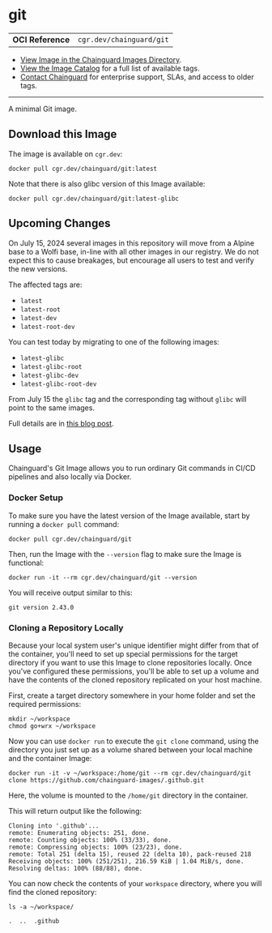<!--monopod:start-->
# git
| | |
| - | - |
| **OCI Reference** | `cgr.dev/chainguard/git` |


* [View Image in the Chainguard Images Directory](https://images.chainguard.dev/directory/image/git/overview).
* [View the Image Catalog](https://console.chainguard.dev/images/catalog) for a full list of available tags.
* [Contact Chainguard](https://www.chainguard.dev/chainguard-images) for enterprise support, SLAs, and access to older tags.

---
<!--monopod:end-->

<!--overview:start-->
A minimal Git image.
<!--overview:end-->

<!--getting:start-->
## Download this Image
The image is available on `cgr.dev`:

```
docker pull cgr.dev/chainguard/git:latest
```
<!--getting:end-->

<!--body:start-->
Note that there is also glibc version of this Image available:

```
docker pull cgr.dev/chainguard/git:latest-glibc
```

## Upcoming Changes

On July 15, 2024 several images in this repository will move from a Alpine base to a Wolfi base,
in-line with all other images in our registry. We do not expect this to cause breakages, but
encourage all users to test and verify the new versions.

The affected tags are:

 - `latest`
 - `latest-root` 
 - `latest-dev` 
 - `latest-root-dev`

You can test today by migrating to one of the following images:

 - `latest-glibc`
 - `latest-glibc-root` 
 - `latest-glibc-dev` 
 - `latest-glibc-root-dev`

From July 15 the `glibc` tag and the corresponding tag without `glibc` will point to the same
images.

Full details are in [this blog post](https://www.chainguard.dev/unchained/changes-to-static-git-and-busybox-developer-images-2).

## Usage

Chainguard's Git Image allows you to run ordinary Git commands in CI/CD pipelines and also locally via Docker.

### Docker Setup

To make sure you have the latest version of the Image available, start by running a `docker pull` command:

```shell
docker pull cgr.dev/chainguard/git
```

Then, run the Image with the `--version` flag to make sure the Image is functional:

```shell
docker run -it --rm cgr.dev/chainguard/git --version
```

You will receive output similar to this:

```
git version 2.43.0
```

### Cloning a Repository Locally

Because your local system user's unique identifier might differ from that of the container, you'll need to set up special permissions for the target directory if you want to use this Image to clone repositories locally. Once you've configured these permissions, you'll be able to set up a volume and have the contents of the cloned repository replicated on your host machine.

First, create a target directory somewhere in your home folder and set the required permissions:

```shell
mkdir ~/workspace
chmod go+wrx ~/workspace
```

Now you can use `docker run` to execute the `git clone` command, using the directory you just set up as a volume shared between your local machine and the container Image:

```shell
docker run -it -v ~/workspace:/home/git --rm cgr.dev/chainguard/git clone https://github.com/chainguard-images/.github.git
```

Here, the volume is mounted to the `/home/git` directory in the container.

This will return output like the following:

```
Cloning into '.github'...
remote: Enumerating objects: 251, done.
remote: Counting objects: 100% (33/33), done.
remote: Compressing objects: 100% (23/23), done.
remote: Total 251 (delta 15), reused 22 (delta 10), pack-reused 218
Receiving objects: 100% (251/251), 216.59 KiB | 1.04 MiB/s, done.
Resolving deltas: 100% (88/88), done.
```

You can now check the contents of your `workspace` directory, where you will find the cloned repository:

```shell
ls -a ~/workspace/
```
```
.  ..  .github
```
<!--body:end-->
